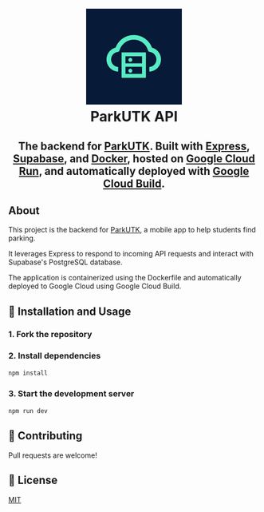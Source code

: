 <h1 align="center">
  <br>
    <img src="./assets/Banner.png">
  <br>
    ParkUTK API
  <br>
</h1>

<h2 align="center">The backend for <a href="https://github.com/RudraPatel2003/park-utk-native" target="_blank" rel="noreferrer">ParkUTK</a>. Built with <a href="https://expressjs.com/" target="_blank" rel="noreferrer">Express</a>, <a href="https://supabase.com/" target="_blank" rel="noreferrer">Supabase</a>, and <a href="https://www.docker.com/" target="_blank" rel="noreferrer">Docker</a>, hosted on <a href="https://cloud.google.com/run" target="_blank" rel="noreferrer">Google Cloud Run</a>, and automatically deployed with <a href="https://cloud.google.com/build" target="_blank" rel="noreferrer">Google Cloud Build</a>.

## About

This project is the backend for [ParkUTK](https://github.com/RudraPatel2003/park-utk-native), a mobile app to help students find parking.

It leverages Express to respond to incoming API requests and interact with Supabase's PostgreSQL database.

The application is containerized using the Dockerfile and automatically deployed to Google Cloud using Google Cloud Build.

## 🔨 Installation and Usage

### 1. Fork the repository

### 2. Install dependencies

```sh
npm install
```

### 3. Start the development server

```sh
npm run dev
```

## 🤝 Contributing

Pull requests are welcome!

## 📖 License

[MIT](https://choosealicense.com/licenses/mit/)
